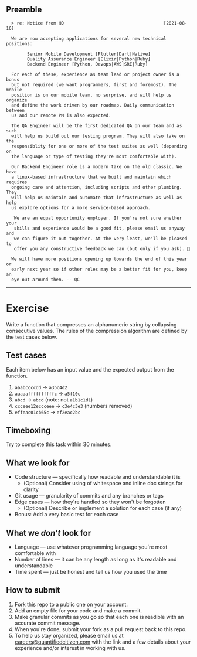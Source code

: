 ## Preamble

```
  > re: Notice from HQ                                      [2021-08-16]

  We are now accepting applications for several new technical positions:

        Senior Mobile Development [Flutter|Dart|Native]
        Quality Assurance Engineer [Elixir|Python|Ruby]
        Backend Engineer [Python, Devops|AWS|SRE|Ruby]

  For each of these, experience as team lead or project owner is a bonus
  but not required (we want programmers, first and foremost). The mobile
  position is on our mobile team, no surprise, and will help us organize
  and define the work driven by our roadmap. Daily communication between
  us and our remote PM is also expected.

  The QA Engineer will be the first dedicated QA on our team and as such
  will help us build out our testing program. They will also take on the
  responsiblity for one or more of the test suites as well (depending on
  the language or type of testing they're most comfortable with).

  Our Backend Engineer role is a modern take on the old classic. We have
  a linux-based infrastructure that we built and maintain which requires
  ongoing care and attention, including scripts and other plumbing. They
  will help us maintain and automate that infrastructure as well as help
  us explore options for a more service-based approach.

   We are an equal opportunity employer. If you're not sure whether your
   skills and experience would be a good fit, please email us anyway and
   we can figure it out together. At the very least, we'll be pleased to
   offer you any constructive feedback we can (but only if you ask). 🌻

  We will have more positions opening up towards the end of this year or
  early next year so if other roles may be a better fit for you, keep an
  eye out around then. -- QC

```

---


# Exercise

Write a function that compresses an alphanumeric string by collapsing consecutive values. The rules of the compression algorithm are defined by the test cases below.


## Test cases

Each item below has an input value and the expected output from the function.

1. `aaabccccdd` → `a3bc4d2`
2. `aaaaaffffffffffc` → `a5f10c`
3. `abcd` → `abcd` (note: not `a1b1c1d1`)
4. `ccceee12eccceee` → `c3e4c3e3` (numbers removed)
5. `effeac01cb65c` → `ef2eac2bc`


## Timeboxing

Try to complete this task within 30 minutes.


## What we look for

- Code structure — specifically how readable and understandable it is
    - (Optional) Consider using of whitespace and inline doc strings for clarity
- Git usage — granularity of commits and any branches or tags
- Edge cases — how they're handled so they won't be forgotten
    - (Optional) Describe or implement a solution for each case (if any)
- Bonus: Add a very basic test for each case


## What we _don't_ look for

- Language — use whatever programming language you're most comfortable with
- Number of lines — it can be any length as long as it's readable and understandable
- Time spent — just be honest and tell us how you used the time


## How to submit

1. Fork this repo to a public one on your account.
2. Add an empty file for your code and make a commit.
3. Make granular commits as you go so that each one is readible with an accurate commit message.
4. When you're done, submit your fork as a pull request back to this repo.
5. To help us stay organized, please email us at careers@quantifiedcitizen.com with the link and a few details about your experience and/or interest in working with us.
